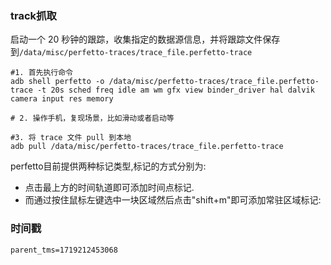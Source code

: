### track抓取

启动一个 20 秒钟的跟踪，收集指定的数据源信息，并将跟踪文件保存到`/data/misc/perfetto-traces/trace_file.perfetto-trace`

```shell
#1. 首先执行命令
adb shell perfetto -o /data/misc/perfetto-traces/trace_file.perfetto-trace -t 20s sched freq idle am wm gfx view binder_driver hal dalvik camera input res memory

# 2. 操作手机，复现场景，比如滑动或者启动等

#3. 将 trace 文件 pull 到本地
adb pull /data/misc/perfetto-traces/trace_file.perfetto-trace
```



perfetto目前提供两种标记类型,标记的方式分别为:

- 点击最上方的时间轨道即可添加时间点标记.
- 而通过按住鼠标左键选中一块区域然后点击"shift+m"即可添加常驻区域标记:

### 时间戳

```
parent_tms=1719212453068
```

